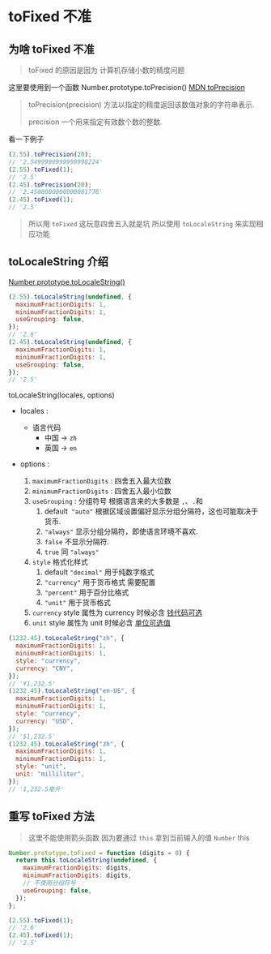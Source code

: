 # toFixed 不准

## 为啥 toFixed 不准

> toFixed 的原因是因为 计算机存储小数的精度问题

这里要使用到一个函数 <TText type="warning">Number.prototype.toPrecision()</TText> [MDN toPrecision](https://developer.mozilla.org/zh-CN/docs/Web/JavaScript/Reference/Global_Objects/Number/toPrecision)

> toPrecision(precision) 方法以指定的精度返回该数值对象的字符串表示.
>
> <TText type="warning">precision</TText> 一个用来指定有效数个数的整数.

<TText>看一下例子</TText>

```javascript
(2.55).toPrecision(20);
// '2.5499999999999998224'
(2.55).toFixed(1);
// '2.5'
(2.45).toPrecision(20);
// '2.4500000000000001776'
(2.45).toFixed(1);
// '2.5'
```

> 所以用 `toFixed` 这玩意四舍五入就是坑 所以使用 `toLocaleString` 来实现相应功能

## toLocaleString 介绍

[Number.prototype.toLocaleString()](https://developer.mozilla.org/zh-CN/docs/Web/JavaScript/Reference/Global_Objects/Number/toLocaleString)

```javascript
(2.55).toLocaleString(undefined, {
  maximumFractionDigits: 1,
  minimumFractionDigits: 1,
  useGrouping: false,
});
// '2.6'
(2.45).toLocaleString(undefined, {
  maximumFractionDigits: 1,
  minimumFractionDigits: 1,
  useGrouping: false,
});
// '2.5'
```

<TText type="warning">toLocaleString(locales, options)</TText>

- locales :

  - 语言代码
    - 中国 -> `zh`
    - 英国 -> `en`

- options :
  1. `maximumFractionDigits` : 四舍五入最大位数
  2. `minimumFractionDigits` : 四舍五入最小位数
  3. `useGrouping` : 分组符号 根据语言来的大多数是 `,`、`.`和 ` `
     1. <Badge type="tip">default</Badge>` "auto"` 根据区域设置偏好显示分组分隔符，这也可能取决于货币.
     2. `"always"` 显示分组分隔符，即使语言环境不喜欢.
     3. `false` 不显示分隔符.
     4. `true` 同 `"always"`
  4. `style` 格式化样式
     1. <Badge type="tip">default</Badge> `"decimal"` 用于纯数字格式
     2. `"currency"` 用于货币格式 需要配置
     3. `"percent"` 用于百分比格式
     4. `"unit"` 用于货币格式
  5. `currency` <TText>style</TText> 属性为 <TText type="warning">currency</TText> 时候必含 [钱代码可选](https://en.wikipedia.org/wiki/ISO_4217)
  6. `unit` <TText>style</TText> 属性为 <TText type="warning">unit</TText> 时候必含 [单位可选值](https://tc39.es/proposal-unified-intl-numberformat/section6/locales-currencies-tz_proposed_out.html#sec-issanctionedsimpleunitidentifier)

```javascript
(1232.45).toLocaleString("zh", {
  maximumFractionDigits: 1,
  minimumFractionDigits: 1,
  style: "currency",
  currency: "CNY",
});
// '¥1,232.5'
(1232.45).toLocaleString("en-US", {
  maximumFractionDigits: 1,
  minimumFractionDigits: 1,
  style: "currency",
  currency: "USD",
});
// '$1,232.5'
(1232.45).toLocaleString("zh", {
  maximumFractionDigits: 1,
  minimumFractionDigits: 1,
  style: "unit",
  unit: "milliliter",
});
// '1,232.5毫升'
```

## 重写 toFixed 方法

> 这里不能使用箭头函数 因为要通过 `this` 拿到当前输入的值 `Number` <TText type="danger">this</TText>

```javascript
Number.prototype.toFixed = function (digits = 0) {
  return this.toLocaleString(undefined, {
    maximumFractionDigits: digits,
    minimumFractionDigits: digits,
    // 不使用分组符号
    useGrouping: false,
  });
};

(2.55).toFixed(1);
// '2.6'
(2.45).toFixed(1);
// '2.5'
```
